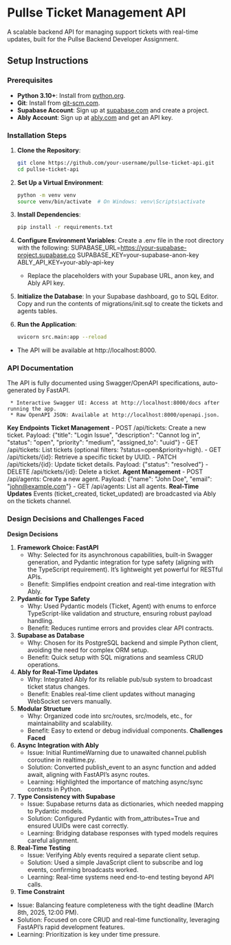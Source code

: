 # Pullse Ticket Management API

A scalable backend API for managing support tickets with real-time updates, built for the Pullse Backend Developer Assignment.

## Setup Instructions

### Prerequisites
- **Python 3.10+**: Install from [python.org](https://www.python.org/downloads/).
- **Git**: Install from [git-scm.com](https://git-scm.com/downloads/).
- **Supabase Account**: Sign up at [supabase.com](https://supabase.com) and create a project.
- **Ably Account**: Sign up at [ably.com](https://ably.com) and get an API key.

### Installation Steps
1. **Clone the Repository**:
   ```bash
   git clone https://github.com/your-username/pullse-ticket-api.git
   cd pullse-ticket-api

2. **Set Up a Virtual Environment**:
   ```bash
   python -m venv venv
   source venv/bin/activate  # On Windows: venv\Scripts\activate
3. **Install Dependencies**:
   ```bash
   pip install -r requirements.txt
4. **Configure Environment Variables**:
   Create a .env file in the root directory with the following:
   SUPABASE_URL=https://your-supabase-project.supabase.co
   SUPABASE_KEY=your-supabase-anon-key
   ABLY_API_KEY=your-ably-api-key
   - Replace the placeholders with your Supabase URL, anon key, and Ably API key.
5. **Initialize the Database**:
   In your Supabase dashboard, go to SQL Editor.
   Copy and run the contents of migrations/init.sql to create the tickets and agents tables.

6. **Run the Application**:
    ```bash
    uvicorn src.main:app --reload
  - The API will be available at http://localhost:8000.
### API Documentation
   The API is fully documented using Swagger/OpenAPI specifications, auto-generated by FastAPI.

     * Interactive Swagger UI: Access at http://localhost:8000/docs after running the app.
     * Raw OpenAPI JSON: Available at http://localhost:8000/openapi.json.
   **Key Endpoints**
   **Ticket Management**
      - POST /api/tickets: Create a new ticket.
         Payload: {"title": "Login Issue", "description": "Cannot log in", "status": "open", "priority": "medium", "assigned_to": "uuid"}
     -  GET /api/tickets: List tickets (optional filters: ?status=open&priority=high).
     -  GET /api/tickets/{id}: Retrieve a specific ticket by UUID.
     -  PATCH /api/tickets/{id}: Update ticket details.
         Payload: {"status": "resolved"}
     -  DELETE /api/tickets/{id}: Delete a ticket.
   **Agent Management**
      - POST /api/agents: Create a new agent.
         Payload: {"name": "John Doe", "email": "john@example.com"}
      - GET /api/agents: List all agents.
   **Real-Time Updates**
      Events (ticket_created, ticket_updated) are broadcasted via Ably on the tickets channel.

### Design Decisions and Challenges Faced
**Design Decisions**
1. **Framework Choice: FastAPI**
   - Why: Selected for its asynchronous capabilities, built-in Swagger generation, and Pydantic integration for type safety (aligning with the TypeScript requirement). It’s lightweight yet powerful for RESTful APIs.
   - Benefit: Simplifies endpoint creation and real-time integration with Ably.
2. **Pydantic for Type Safety**
   - Why: Used Pydantic models (Ticket, Agent) with enums to enforce TypeScript-like validation and structure, ensuring robust payload handling.
   - Benefit: Reduces runtime errors and provides clear API contracts.
3. **Supabase as Database**
   - Why: Chosen for its PostgreSQL backend and simple Python client, avoiding the need for complex ORM setup.
   - Benefit: Quick setup with SQL migrations and seamless CRUD operations.
4. **Ably for Real-Time Updates**
   - Why: Integrated Ably for its reliable pub/sub system to broadcast ticket status changes.
   - Benefit: Enables real-time client updates without managing WebSocket servers manually.
5. **Modular Structure**
   - Why: Organized code into src/routes, src/models, etc., for maintainability and scalability.
   - Benefit: Easy to extend or debug individual components.
**Challenges Faced**
1. **Async Integration with Ably**
   - Issue: Initial RuntimeWarning due to unawaited channel.publish coroutine in realtime.py.
   - Solution: Converted publish_event to an async function and added await, aligning with FastAPI’s async routes.
   - Learning: Highlighted the importance of matching async/sync contexts in Python.
2. **Type Consistency with Supabase**
   - Issue: Supabase returns data as dictionaries, which needed mapping to Pydantic models.
   - Solution: Configured Pydantic with from_attributes=True and ensured UUIDs were cast correctly.
   - Learning: Bridging database responses with typed models requires careful alignment.
3. **Real-Time Testing**
   - Issue: Verifying Ably events required a separate client setup.
   - Solution: Used a simple JavaScript client to subscribe and log events, confirming broadcasts worked.
   - Learning: Real-time systems need end-to-end testing beyond API calls.
4.  **Time Constraint**
   - Issue: Balancing feature completeness with the tight deadline (March 8th, 2025, 12:00 PM).
   - Solution: Focused on core CRUD and real-time functionality, leveraging FastAPI’s rapid development features.
   - Learning: Prioritization is key under time pressure.
